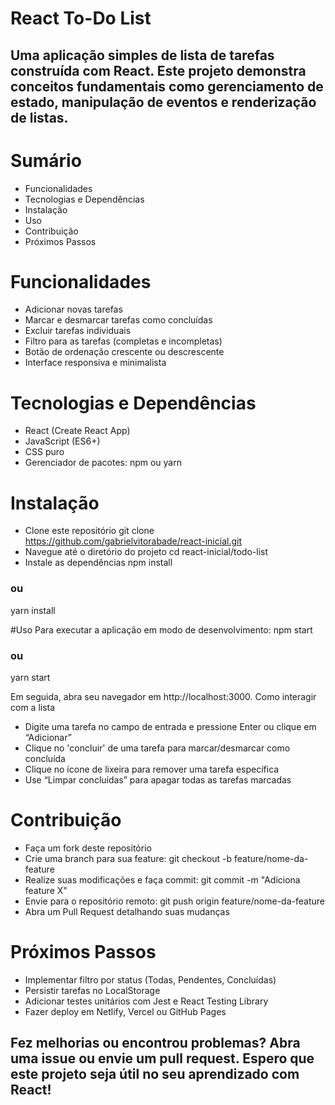 # React To-Do List
## Uma aplicação simples de lista de tarefas construída com React. Este projeto demonstra conceitos fundamentais como gerenciamento de estado, manipulação de eventos e renderização de listas.

# Sumário
- Funcionalidades
- Tecnologias e Dependências
- Instalação
- Uso
- Contribuição
- Próximos Passos

# Funcionalidades
- Adicionar novas tarefas
- Marcar e desmarcar tarefas como concluídas
- Excluir tarefas individuais
- Filtro para as tarefas (completas e incompletas)
- Botão de ordenação crescente ou descrescente
- Interface responsiva e minimalista

# Tecnologias e Dependências
- React (Create React App)
- JavaScript (ES6+)
- CSS puro
- Gerenciador de pacotes: npm ou yarn

# Instalação
- Clone este repositório
git clone https://github.com/gabrielvitorabade/react-inicial.git
- Navegue até o diretório do projeto
cd react-inicial/todo-list
- Instale as dependências
npm install
### ou
yarn install



#Uso
Para executar a aplicação em modo de desenvolvimento:
npm start
### ou
yarn start


Em seguida, abra seu navegador em http://localhost:3000.
Como interagir com a lista
- Digite uma tarefa no campo de entrada e pressione Enter ou clique em “Adicionar”
- Clique no 'concluir' de uma tarefa para marcar/desmarcar como concluída
- Clique no ícone de lixeira para remover uma tarefa específica
- Use “Limpar concluídas” para apagar todas as tarefas marcadas

# Contribuição
- Faça um fork deste repositório
- Crie uma branch para sua feature:
git checkout -b feature/nome-da-feature
- Realize suas modificações e faça commit:
git commit -m "Adiciona feature X"
- Envie para o repositório remoto:
git push origin feature/nome-da-feature
- Abra um Pull Request detalhando suas mudanças


# Próximos Passos
- Implementar filtro por status (Todas, Pendentes, Concluídas)
- Persistir tarefas no LocalStorage
- Adicionar testes unitários com Jest e React Testing Library
- Fazer deploy em Netlify, Vercel ou GitHub Pages

## Fez melhorias ou encontrou problemas? Abra uma issue ou envie um pull request. Espero que este projeto seja útil no seu aprendizado com React!
